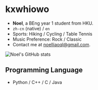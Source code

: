 # kxwhiowo

+ **Noel**, a BEng year 1 student from HKU. 
+ `zh-cn` (native) / `en`
+ Sports: Hiking / Cycling / Table Tennis
+ Music Preference: Rock / Classic
+ Contact me at <noelliaoql@gmail.com>. 

![Noel's GitHub stats](https://github-readme-stats.vercel.app/api?username=kxwhiowo&show_icons=true&theme=radical)

## Programming Language

+ Python / C++ / C / Java





<!---
kxwhiowo/kxwhiowo is a ✨ special ✨ repository because its `README.md` (this file) appears on your GitHub profile.
You can click the Preview link to take a look at your changes.
--->

